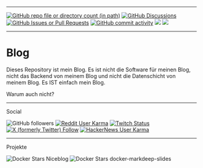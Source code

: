 ----

[![GitHub repo file or directory count (in path)](https://img.shields.io/github/directory-file-count/khannover/blog/date?label=Posts)](/date)
[![GitHub Discussions](https://img.shields.io/github/discussions/khannover/blog?label=Forum)](https://github.com/khannover/blog/discussions/)
[![GitHub Issues or Pull Requests](https://img.shields.io/github/issues/khannover/blog?label=Kommentare&color=0577b8)](https://github.com/khannover/blog/issues)
[![GitHub commit activity](https://img.shields.io/github/commit-activity/t/khannover/blog?label=Changes)](https://github.com/khannover/blog/activity)
[![](https://img.shields.io/badge/Suche-0577b8)](https://github.com/search?q=repo%3Akhannover%2Fblog&type=code)
[![](https://img.shields.io/badge/RSS-b85505)](https://github.com/khannover/blog/commits/main.atom)

----

# Blog
Dieses Repository ist mein Blog. Es ist nicht die Software für meinen Blog, nicht das Backend von meinem Blog und nicht die Datenschicht von meinem Blog. Es IST einfach mein Blog.

Warum auch nicht? 

----

Social

![GitHub followers](https://img.shields.io/github/followers/khannover)
[![Reddit User Karma](https://img.shields.io/reddit/user-karma/combined/khannover)](https://www.reddit.com/user/khannover/)
[![Twitch Status](https://img.shields.io/twitch/status/khannover)](https://twitch.com/khannover)
[![X (formerly Twitter) Follow](https://img.shields.io/twitter/follow/khannover)](https://X.com/khannover)
[![HackerNews User Karma](https://img.shields.io/hackernews/user-karma/khannover?style=flat)](https://news.ycombinator.com/user?id=khannover)

------

Projekte

![Docker Stars Niceblog](https://img.shields.io/docker/stars/khannover/niceblog?label=Docker%20⭐%20niceblog)
![Docker Stars docker-markdeep-slides](https://img.shields.io/docker/stars/khannover/docker-markdeep-slides?label=Docker%20⭐%20docker-markdeep-slides)

